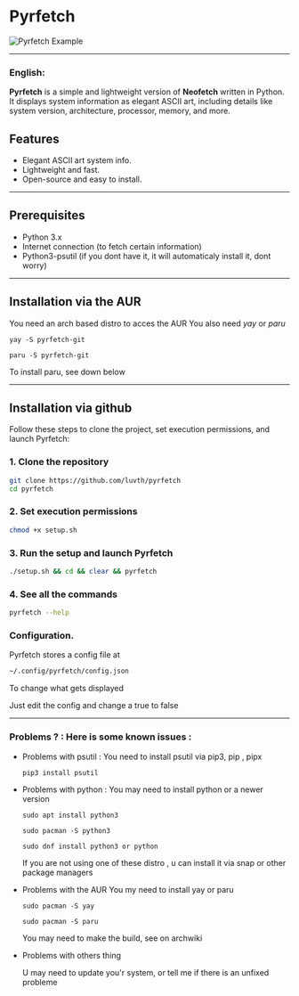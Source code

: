 # Pyrfetch

![Pyrfetch Example](https://i.imgur.com/kE2jfp1.png)

---

### English:

**Pyrfetch** is a simple and lightweight version of **Neofetch** written in Python. It displays system information as elegant ASCII art, including details like system version, architecture, processor, memory, and more.

## Features
- Elegant ASCII art system info.
- Lightweight and fast.
- Open-source and easy to install.

---

## Prerequisites
- Python 3.x
- Internet connection (to fetch certain information)
- Python3-psutil (if you dont have it, it will automaticaly install it, dont worry)

---

## Installation via the AUR 

You need an arch based distro to acces the AUR
You also need *yay* or *paru*

```
yay -S pyrfetch-git
```
```
paru -S pyrfetch-git
```
To install paru, see down below

-----------

## Installation via github

Follow these steps to clone the project, set execution permissions, and launch Pyrfetch:

### 1. Clone the repository
```bash
git clone https://github.com/luvth/pyrfetch
cd pyrfetch
```

### 2. Set execution permissions
```bash
chmod +x setup.sh
```

### 3. Run the setup and launch Pyrfetch
```bash
./setup.sh && cd && clear && pyrfetch
```

### 4. See all the commands
```bash
pyrfetch --help
```

### Configuration.
Pyrfetch stores a config file at

```bash
~/.config/pyrfetch/config.json
```

To change what gets displayed

Just edit the config and change a true to false

---------------------------------

### Problems ? : Here is some known issues :

- Problems with psutil : You need to install psutil via pip3, pip , pipx
  
  ```
  pip3 install psutil
  ```
  
- Problems with python : You may need to install python or a newer version
  
  ```
  sudo apt install python3
  ```
  ```
  sudo pacman -S python3
  ```
  ```
  sudo dnf install python3 or python
  ```
  If you are not using one of these distro , u can install it via snap or other package managers

- Problems with the AUR
  You my need to install yay or paru
  ```
  sudo pacman -S yay
  ```

  ```
  sudo pacman -S paru
  ```

  You may need to make the build, see on archwiki


- Problems with others thing

  U may need to update you'r system, or tell me if there is an unfixed probleme

  
